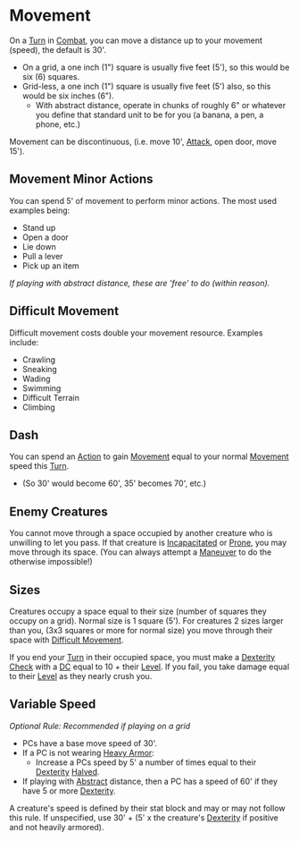 # Movement

On a [Turn](Turn.md) in [Combat](Combat.md), you can move a distance up to your movement (speed), the default is 30'.

- On a grid, a one inch (1") square is usually five feet (5'), so this would be six (6) squares.
- Grid-less, a one inch (1") square is usually five feet (5') also, so this would be six inches (6").
	- With abstract distance, operate in chunks of roughly 6" or whatever you define that standard unit to be for you (a banana, a pen, a phone, etc.)

Movement can be discontinuous, (i.e. move 10', [Attack](Attack.md), open door, move 15').

## Movement Minor Actions

You can spend 5' of movement to perform minor actions. The most used examples being:

- Stand up
- Open a door
- Lie down
- Pull a lever
- Pick up an item

*If playing with abstract distance, these are 'free' to do (within reason).*

## Difficult Movement

Difficult movement costs double your movement resource. Examples include:

- Crawling
- Sneaking
- Wading
- Swimming
- Difficult Terrain
- Climbing

## Dash

You can spend an [Action](Action.md) to gain [Movement](Movement.md) equal to your normal [Movement](Movement.md) speed this [Turn](Turn.md).

- (So 30' would become 60', 35' becomes 70', etc.)

## Enemy Creatures

You cannot move through a space occupied by another creature who is unwilling to let you pass. If that creature is [Incapacitated](../Conditions/Incapacitated.md) or [Prone](../Conditions/Prone.md), you may move through its space. (You can always attempt a [Maneuver](Maneuver.md) to do the otherwise impossible!)

## Sizes

Creatures occupy a space equal to their size (number of squares they occupy on a grid). Normal size is 1 square (5'). For creatures 2 sizes larger than you, (3x3 squares or more for normal size) you move through their space with [Difficult Movement](Movement.md#Difficult%20Movement).

If you end your [Turn](Turn.md) in their occupied space, you must make a [Dexterity](../Player%20Characters/Chosen%20Statistics/Dexterity.md) [Check](Check.md) with a [DC](DC.md) equal to 10 + their [Level](../Player%20Characters/Derived%20Statistics/Level.md). If you fail, you take damage equal to their [Level](../Player%20Characters/Derived%20Statistics/Level.md) as they nearly crush you.

## Variable Speed

*Optional Rule: Recommended if playing on a grid*
- PCs have a base move speed of 30'.
- If a PC is not wearing [Heavy Armor](../Items/Individual%20Item%20Cards/Armors/Armor%20Properties/Heavy%20Armor%20Property.md):
	- Increase a PCs speed by 5' a number of times equal to their [Dexterity](../Player%20Characters/Chosen%20Statistics/Dexterity.md) [Halved](../Foreword/Rule%20for%20rules.md#Halving).
- If playing with [Abstract](../Magic/Spells/Area%20of%20Effect.md#Abstract) distance, then a PC has a speed of 60' if they have 5 or more [Dexterity](../Player%20Characters/Chosen%20Statistics/Dexterity.md).

A creature's speed is defined by their stat block and may or may not follow this rule. If unspecified, use 30' + (5' x the creature's [Dexterity](../Player%20Characters/Chosen%20Statistics/Dexterity.md) if positive and not heavily armored).
